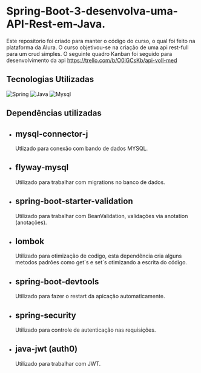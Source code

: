 
# Spring-Boot-3-desenvolva-uma-API-Rest-em-Java.
Este repositorio foi criado para manter o código do curso, o qual foi feito na plataforma da Alura. O curso objetivou-se na criação de uma api rest-full para um crud simples.
O seguinte quadro Kanban foi seguido para desenvolvimento da api https://trello.com/b/O0lGCsKb/api-voll-med



## Tecnologias Utilizadas
![Spring](https://img.shields.io/badge/Spring-6DB33F?style=for-the-badge&logo=spring&logoColor=white)
![Java](https://img.shields.io/badge/Java-ED8B00?style=for-the-badge&logo=openjdk&logoColor=white)
![Mysql](https://img.shields.io/badge/MySQL-00000F?style=for-the-badge&logo=mysql&logoColor=white)

## Dependências utilizadas

* ##  mysql-connector-j

  Utlizado para conexão com bando de dados MYSQL.
  
 * ##  flyway-mysql
  
     Utilizado para trabalhar com migrations no banco de dados.
    
* ## spring-boot-starter-validation 
   
     Utilizado para trabalhar com BeanValidation, validações via anotation (anotações).
* ## lombok
  
    Utilizado para otimização de codigo, esta dependência cria alguns metodos padrões como get`s e set´s otimizando a escrita do código.
* ## spring-boot-devtools
    Utilizado para fazer o restart da apicação automaticamente.
    
* ## spring-security
    Utilizado para controle de autenticação nas requisições.
    
* ## java-jwt (auth0)
    Utilizado para trabalhar com JWT.
